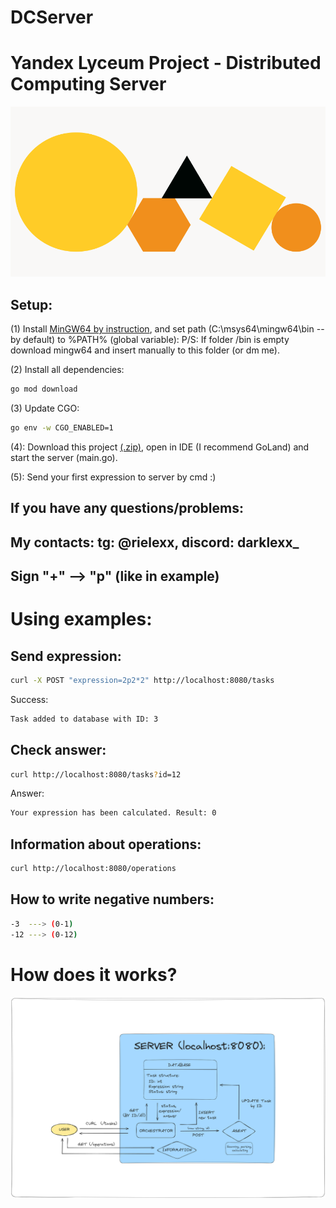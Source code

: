# DCServer
 # Yandex Lyceum Project - Distributed Computing Server
 ![Logo](https://github.com/Mendium/DCServerYa/blob/main/orig.png)

## Setup:
 (1) Install [MinGW64 by instruction](https://www.msys2.org/), and set path (C:\msys64\mingw64\bin  -- by default) to %PATH% (global variable):
 P/S: If folder /bin is empty download mingw64 and insert manually to this folder (or dm me).

 (2) Install all dependencies:
```bash
go mod download
```
 (3) Update CGO:
```bash
go env -w CGO_ENABLED=1
```
 (4): Download this project [(.zip)](https://github.com/Mendium/DCServerYa/archive/refs/heads/main.zip), open in IDE (I recommend GoLand) and start the server (main.go).

 (5): Send your first expression to server by cmd :)

## If you have any questions/problems:
## My contacts: tg: @rielexx, discord: darklexx_

## Sign "+"  --> "p" (like in example)

# Using examples:
 ## Send expression:
 ```bash
 curl -X POST "expression=2p2*2" http://localhost:8080/tasks
```
Success:
```bash
Task added to database with ID: 3
```

 ## Check answer:
 ```bash
curl http://localhost:8080/tasks?id=12
```
Answer:
```bash
Your expression has been calculated. Result: 0
```
 ## Information about operations:
```bash
curl http://localhost:8080/operations
```

## How to write negative numbers:
```bash
-3  ---> (0-1)
-12 ---> (0-12)
```

# How does it works?
![Scheme](https://github.com/Mendium/DCServerYa/blob/main/info.png)
